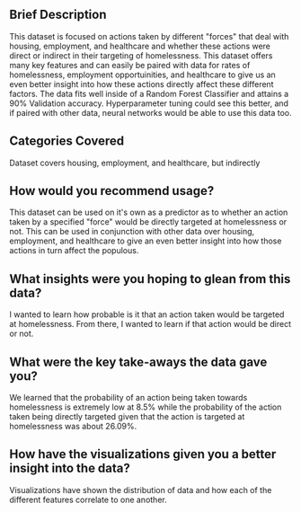 ## Brief Description
This dataset is focused on actions taken by different "forces" that deal with housing, employment, and healthcare and whether these actions were direct or indirect in their targeting of homelessness. This dataset offers many key features and can easily be paired with data for rates of homelessness, employment opportuinities, and healthcare to give us an even better insight into how these actions directly affect these different factors. The data fits well inside of a Random Forest Classifier and attains a 90% Validation accuracy. Hyperparameter tuning could see this better, and if paired with other data, neural networks would be able to use this data too.

## Categories Covered
Dataset covers housing, employment, and healthcare, but indirectly

## How would you recommend usage?
This dataset can be used on it's own as a predictor as to whether an action taken by a specified "force" would be directly targeted at homelessness or not. This can be used in conjunction with other data over housing, employment, and healthcare to give an even better insight into how those actions in turn affect the populous.

## What insights were you hoping to glean from this data?
I wanted to learn how probable is it that an action taken would be targeted at homelessness. From there, I wanted to learn if that action would be direct or not.

## What were the key take-aways the data gave you?
We learned that the probability of an action being taken towards homelessness is extremely low at 8.5% while the probability of the action taken being directly targeted given that the action is targeted at homelessness was about 26.09%.

## How have the visualizations given you a better insight into the data?
Visualizations have shown the distribution of data and how each of the different features correlate to one another.